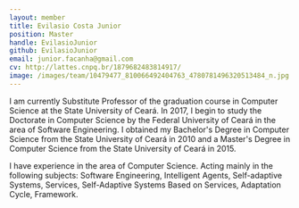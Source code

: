 ```yaml
---
layout: member
title: Evilasio Costa Junior
position: Master
handle: EvilasioJunior
github: EvilasioJunior
email: junior.facanha@gmail.com
cv: http://lattes.cnpq.br/1879682483814917/
image: /images/team/10479477_810066492404763_4780781496320513484_n.jpg
---
```


I am currently Substitute Professor of the graduation course in Computer Science at the State University of Ceará. In 2017, I begin to study the Doctorate in Computer Science by the Federal University of Ceará in the area of Software Engineering. I obtained my Bachelor's Degree in Computer Science from the State University of Ceará in 2010 and a Master's Degree in Computer Science from the State University of Ceará in 2015.

I have experience in the area of Computer Science. Acting mainly in the following subjects: Software Engineering, Intelligent Agents, Self-adaptive Systems, Services, Self-Adaptive Systems Based on Services, Adaptation Cycle, Framework.
